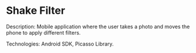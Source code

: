 # Shake Filter

Description:
Mobile application where the user takes a photo and moves the phone to apply different filters.

Technologies:
Android SDK, Picasso Library.

